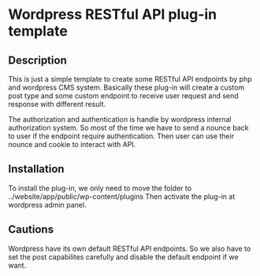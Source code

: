 # Wordpress RESTful API plug-in template

## Description

This is just a simple template to create some RESTful API endpoints by php and wordpress CMS system.
Basically these plug-in will create a custom post type and some custom endpoint to receive user request and send response with different result.

The authorization and authentication is handle by wordpress internal authorization system.
So most of the time we have to send a nounce back to user if the endpoint require authentication.
Then user can use their nounce and cookie to interact with API.

## Installation

To install the plug-in, we only need to move the folder to ../website/app/public/wp-content/plugins
Then activate the plug-in at wordpress admin panel.

## Cautions

Wordpress have its own default RESTful API endpoints. So we also have to set the post capabilites carefully and disable the default endpoint if we want.

